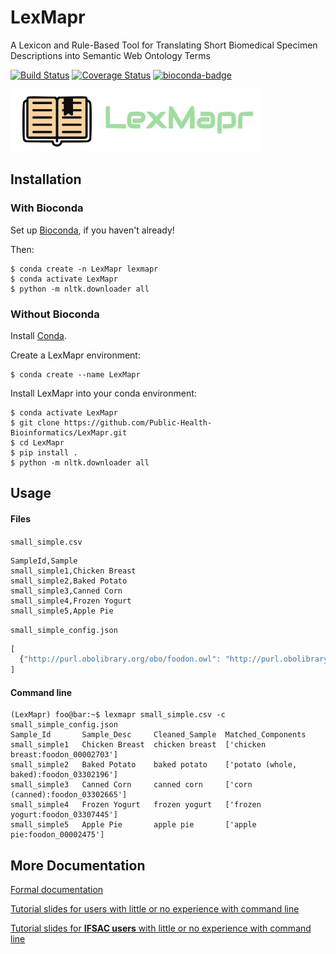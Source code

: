 # LexMapr

A Lexicon and Rule-Based Tool for Translating Short Biomedical Specimen Descriptions into Semantic Web Ontology Terms

[![Build Status](https://travis-ci.org/Public-Health-Bioinformatics/LexMapr.svg?branch=master)](https://travis-ci.org/Public-Health-Bioinformatics/LexMapr)
[![Coverage Status](https://coveralls.io/repos/github/Public-Health-Bioinformatics/LexMapr/badge.svg?branch=master)](https://coveralls.io/github/Public-Health-Bioinformatics/LexMapr?branch=master)
[![bioconda-badge](https://img.shields.io/badge/install%20with-bioconda-brightgreen.svg?style=flat-square)](http://bioconda.github.io)

![alt text](./logo.png)

## Installation

### With Bioconda

Set up [Bioconda](https://bioconda.github.io/), if you haven't already!

Then:

```
$ conda create -n LexMapr lexmapr
$ conda activate LexMapr
$ python -m nltk.downloader all
```

### Without Bioconda

Install [Conda](https://docs.conda.io/en/latest/miniconda.html).

Create a LexMapr environment:

```
$ conda create --name LexMapr
```

Install LexMapr into your conda environment:
```
$ conda activate LexMapr
$ git clone https://github.com/Public-Health-Bioinformatics/LexMapr.git
$ cd LexMapr
$ pip install .
$ python -m nltk.downloader all
```

## Usage

#### Files

`small_simple.csv`
```
SampleId,Sample
small_simple1,Chicken Breast
small_simple2,Baked Potato
small_simple3,Canned Corn
small_simple4,Frozen Yogurt
small_simple5,Apple Pie
```

`small_simple_config.json`
```javascript
[
  {"http://purl.obolibrary.org/obo/foodon.owl": "http://purl.obolibrary.org/obo/BFO_0000001"}
]
```

#### Command line

```console
(LexMapr) foo@bar:~$ lexmapr small_simple.csv -c small_simple_config.json
Sample_Id       Sample_Desc     Cleaned_Sample  Matched_Components
small_simple1   Chicken Breast  chicken breast  ['chicken breast:foodon_00002703']
small_simple2   Baked Potato    baked potato    ['potato (whole, baked):foodon_03302196']
small_simple3   Canned Corn     canned corn     ['corn (canned):foodon_03302665']
small_simple4   Frozen Yogurt   frozen yogurt   ['frozen yogurt:foodon_03307445']
small_simple5   Apple Pie       apple pie       ['apple pie:foodon_00002475']
```

## More Documentation

[Formal documentation](https://genepio.org/lexmapr-documentation/)

[Tutorial slides for users with little or no experience with command line](./docs/tutorial_slides.pdf)

[Tutorial slides for **IFSAC users** with little or no experience with command line](./docs/ifsac_tutorial_slides.pdf)
